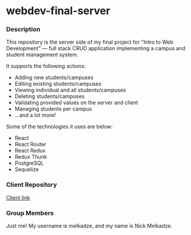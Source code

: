 # webdev-final-server

### Description

This repository is the server side of my final project for "Intro to Web Development" — full stack CRUD application implementing a campus and student management system.

It supports the following actions:
* Adding new students/campuses
* Editing existing students/campuses
* Viewing individual and all students/campuses
* Deleting students/campuses
* Validating provided values on the server and client
* Managing students per campus
* …and a lot more!

Some of the technologies it uses are below:
* React
* React Router
* React Redux
* Redux Thunk
* PostgreSQL
* Sequelize

### Client Repository
[Client link](https://github.com/melkadze/webdev-final-client)

### Group Members
Just me! My username is melkadze, and my name is Nick Melkadze.
